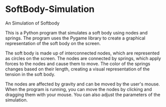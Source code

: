 # SoftBody-Simulation
An Simulation of Softbody


This is a Python program that simulates a soft body using nodes and springs.
The program uses the Pygame library to create a graphical representation of the soft body on the screen.


The soft body is made up of interconnected nodes, which are represented as circles on the screen.
The nodes are connected by springs, which apply forces to the nodes and cause them to move.
The color of the springs changes based on their length, creating a visual representation of the tension in the soft body.


The nodes are affected by gravity and can be moved by the user's mouse.
When the program is running, you can move the nodes by clicking and dragging them with your mouse.
You can also adjust the parameters of the simulation.
